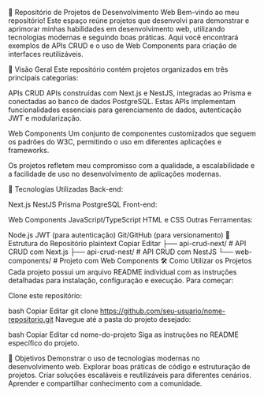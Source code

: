 🧩 Repositório de Projetos de Desenvolvimento Web
Bem-vindo ao meu repositório! Este espaço reúne projetos que desenvolvi para demonstrar e aprimorar minhas habilidades em desenvolvimento web, utilizando tecnologias modernas e seguindo boas práticas.
Aqui você encontrará exemplos de APIs CRUD e o uso de Web Components para criação de interfaces reutilizáveis.

🌟 Visão Geral
Este repositório contém projetos organizados em três principais categorias:

APIs CRUD
APIs construídas com Next.js e NestJS, integradas ao Prisma e conectadas ao banco de dados PostgreSQL. Estas APIs implementam funcionalidades essenciais para gerenciamento de dados, autenticação JWT e modularização.

Web Components
Um conjunto de componentes customizados que seguem os padrões do W3C, permitindo o uso em diferentes aplicações e frameworks.

Os projetos refletem meu compromisso com a qualidade, a escalabilidade e a facilidade de uso no desenvolvimento de aplicações modernas.

🚀 Tecnologias Utilizadas
Back-end:

Next.js
NestJS
Prisma
PostgreSQL
Front-end:

Web Components
JavaScript/TypeScript
HTML e CSS
Outras Ferramentas:

Node.js
JWT (para autenticação)
Git/GitHub (para versionamento)
📂 Estrutura do Repositório
plaintext
Copiar
Editar
├── api-crud-next/     # API CRUD com Next.js
├── api-crud-nest/     # API CRUD com NestJS
└── web-components/    # Projeto com Web Components
🛠️ Como Utilizar os Projetos
Cada projeto possui um arquivo README individual com as instruções detalhadas para instalação, configuração e execução.
Para começar:

Clone este repositório:

bash
Copiar
Editar
git clone https://github.com/seu-usuario/nome-repositorio.git
Navegue até a pasta do projeto desejado:

bash
Copiar
Editar
cd nome-do-projeto
Siga as instruções no README específico do projeto.

🎯 Objetivos
Demonstrar o uso de tecnologias modernas no desenvolvimento web.
Explorar boas práticas de código e estruturação de projetos.
Criar soluções escaláveis e reutilizáveis para diferentes cenários.
Aprender e compartilhar conhecimento com a comunidade.
